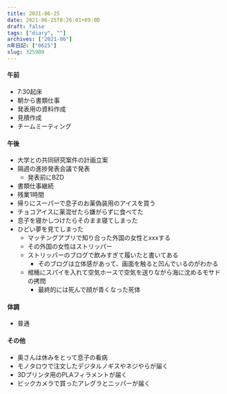 ```yaml
---
title: 2021-06-25
date: 2021-06-25T8:26:01+09:00
draft: false
tags: ["diary", ""]
archives: ["2021-06"]
n年日記: ["0625"]
slug: 325900
---
```

#### 午前
- 7:30起床
- 朝から書類仕事
- 発表用の資料作成
- 見積作成
- チームミーティング
#### 午後
- 大学との共同研究案件の計画立案
- 隔週の進捗発表会議で発表
  - 発表前にBZD
- 書類仕事継続
- 残業1時間
- 帰りにスーパーで息子のお薬偽装用のアイスを買う
- チョコアイスに薬混ぜたら嫌がらずに食べてた
- 息子を寝かしつけたらそのまま寝てしまった
- ひどい夢を見てしまった
  - マッチングアプリで知り合った外国の女性とxxxする
  - その外国の女性はストリッパー
  - ストリッパーのブログで飲みすぎて履いたと書いてある
    - そのブログは立体感があって、画面を触ると凹んでいるのがわかる
  - 棺桶にスパイを入れて空気ホースで空気を送りながら海に沈めるモサドの拷問
    - 最終的には死んで顔が青くなった死体
#### 体調
- 普通
#### その他
- 奥さんは休みをとって息子の看病
- モノタロウで注文したデジタルノギスやネジやらが届く
- 3Dプリンタ用のPLAフィラメントが届く
- ビックカメラで買ったアレグラとニッパーが届く